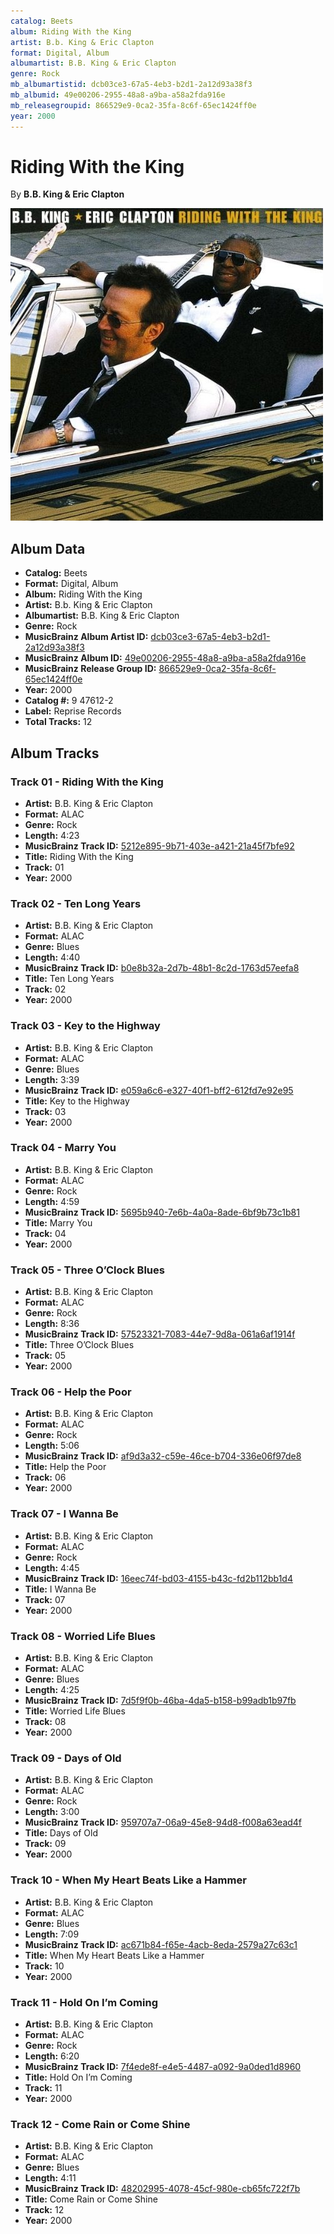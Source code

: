 ```yaml
---
catalog: Beets
album: Riding With the King
artist: B.b. King & Eric Clapton
format: Digital, Album
albumartist: B.B. King & Eric Clapton
genre: Rock
mb_albumartistid: dcb03ce3-67a5-4eb3-b2d1-2a12d93a38f3
mb_albumid: 49e00206-2955-48a8-a9ba-a58a2fda916e
mb_releasegroupid: 866529e9-0ca2-35fa-8c6f-65ec1424ff0e
year: 2000
---
```


# Riding With the King

By **B.B. King & Eric Clapton**

![](../../assets/beetscovers/Bb_King_and_Eric_Clapton-Riding_With_the_King.jpg)

## Album Data

- **Catalog:** Beets
- **Format:** Digital, Album
- **Album:** Riding With the King
- **Artist:** B.b. King & Eric Clapton
- **Albumartist:** B.B. King & Eric Clapton
- **Genre:** Rock
- **MusicBrainz Album Artist ID:** [dcb03ce3-67a5-4eb3-b2d1-2a12d93a38f3](https://musicbrainz.org/artist/dcb03ce3-67a5-4eb3-b2d1-2a12d93a38f3)
- **MusicBrainz Album ID:** [49e00206-2955-48a8-a9ba-a58a2fda916e](https://musicbrainz.org/release/49e00206-2955-48a8-a9ba-a58a2fda916e)
- **MusicBrainz Release Group ID:** [866529e9-0ca2-35fa-8c6f-65ec1424ff0e](https://musicbrainz.org/release-group/866529e9-0ca2-35fa-8c6f-65ec1424ff0e)
- **Year:** 2000
- **Catalog #:** 9 47612-2
- **Label:** Reprise Records
- **Total Tracks:** 12

## Album Tracks

### Track 01 - Riding With the King

- **Artist:** B.B. King & Eric Clapton
- **Format:** ALAC
- **Genre:** Rock
- **Length:** 4:23
- **MusicBrainz Track ID:** [5212e895-9b71-403e-a421-21a45f7bfe92](https://musicbrainz.org/recording/5212e895-9b71-403e-a421-21a45f7bfe92)
- **Title:** Riding With the King
- **Track:** 01
- **Year:** 2000

### Track 02 - Ten Long Years

- **Artist:** B.B. King & Eric Clapton
- **Format:** ALAC
- **Genre:** Blues
- **Length:** 4:40
- **MusicBrainz Track ID:** [b0e8b32a-2d7b-48b1-8c2d-1763d57eefa8](https://musicbrainz.org/recording/b0e8b32a-2d7b-48b1-8c2d-1763d57eefa8)
- **Title:** Ten Long Years
- **Track:** 02
- **Year:** 2000

### Track 03 - Key to the Highway

- **Artist:** B.B. King & Eric Clapton
- **Format:** ALAC
- **Genre:** Blues
- **Length:** 3:39
- **MusicBrainz Track ID:** [e059a6c6-e327-40f1-bff2-612fd7e92e95](https://musicbrainz.org/recording/e059a6c6-e327-40f1-bff2-612fd7e92e95)
- **Title:** Key to the Highway
- **Track:** 03
- **Year:** 2000

### Track 04 - Marry You

- **Artist:** B.B. King & Eric Clapton
- **Format:** ALAC
- **Genre:** Rock
- **Length:** 4:59
- **MusicBrainz Track ID:** [5695b940-7e6b-4a0a-8ade-6bf9b73c1b81](https://musicbrainz.org/recording/5695b940-7e6b-4a0a-8ade-6bf9b73c1b81)
- **Title:** Marry You
- **Track:** 04
- **Year:** 2000

### Track 05 - Three O’Clock Blues

- **Artist:** B.B. King & Eric Clapton
- **Format:** ALAC
- **Genre:** Rock
- **Length:** 8:36
- **MusicBrainz Track ID:** [57523321-7083-44e7-9d8a-061a6af1914f](https://musicbrainz.org/recording/57523321-7083-44e7-9d8a-061a6af1914f)
- **Title:** Three O’Clock Blues
- **Track:** 05
- **Year:** 2000

### Track 06 - Help the Poor

- **Artist:** B.B. King & Eric Clapton
- **Format:** ALAC
- **Genre:** Rock
- **Length:** 5:06
- **MusicBrainz Track ID:** [af9d3a32-c59e-46ce-b704-336e06f97de8](https://musicbrainz.org/recording/af9d3a32-c59e-46ce-b704-336e06f97de8)
- **Title:** Help the Poor
- **Track:** 06
- **Year:** 2000

### Track 07 - I Wanna Be

- **Artist:** B.B. King & Eric Clapton
- **Format:** ALAC
- **Genre:** Rock
- **Length:** 4:45
- **MusicBrainz Track ID:** [16eec74f-bd03-4155-b43c-fd2b112bb1d4](https://musicbrainz.org/recording/16eec74f-bd03-4155-b43c-fd2b112bb1d4)
- **Title:** I Wanna Be
- **Track:** 07
- **Year:** 2000

### Track 08 - Worried Life Blues

- **Artist:** B.B. King & Eric Clapton
- **Format:** ALAC
- **Genre:** Blues
- **Length:** 4:25
- **MusicBrainz Track ID:** [7d5f9f0b-46ba-4da5-b158-b99adb1b97fb](https://musicbrainz.org/recording/7d5f9f0b-46ba-4da5-b158-b99adb1b97fb)
- **Title:** Worried Life Blues
- **Track:** 08
- **Year:** 2000

### Track 09 - Days of Old

- **Artist:** B.B. King & Eric Clapton
- **Format:** ALAC
- **Genre:** Rock
- **Length:** 3:00
- **MusicBrainz Track ID:** [959707a7-06a9-45e8-94d8-f008a63ead4f](https://musicbrainz.org/recording/959707a7-06a9-45e8-94d8-f008a63ead4f)
- **Title:** Days of Old
- **Track:** 09
- **Year:** 2000

### Track 10 - When My Heart Beats Like a Hammer

- **Artist:** B.B. King & Eric Clapton
- **Format:** ALAC
- **Genre:** Blues
- **Length:** 7:09
- **MusicBrainz Track ID:** [ac671b84-f65e-4acb-8eda-2579a27c63c1](https://musicbrainz.org/recording/ac671b84-f65e-4acb-8eda-2579a27c63c1)
- **Title:** When My Heart Beats Like a Hammer
- **Track:** 10
- **Year:** 2000

### Track 11 - Hold On I’m Coming

- **Artist:** B.B. King & Eric Clapton
- **Format:** ALAC
- **Genre:** Rock
- **Length:** 6:20
- **MusicBrainz Track ID:** [7f4ede8f-e4e5-4487-a092-9a0ded1d8960](https://musicbrainz.org/recording/7f4ede8f-e4e5-4487-a092-9a0ded1d8960)
- **Title:** Hold On I’m Coming
- **Track:** 11
- **Year:** 2000

### Track 12 - Come Rain or Come Shine

- **Artist:** B.B. King & Eric Clapton
- **Format:** ALAC
- **Genre:** Blues
- **Length:** 4:11
- **MusicBrainz Track ID:** [48202995-4078-45cf-980e-cb65fc722f7b](https://musicbrainz.org/recording/48202995-4078-45cf-980e-cb65fc722f7b)
- **Title:** Come Rain or Come Shine
- **Track:** 12
- **Year:** 2000

